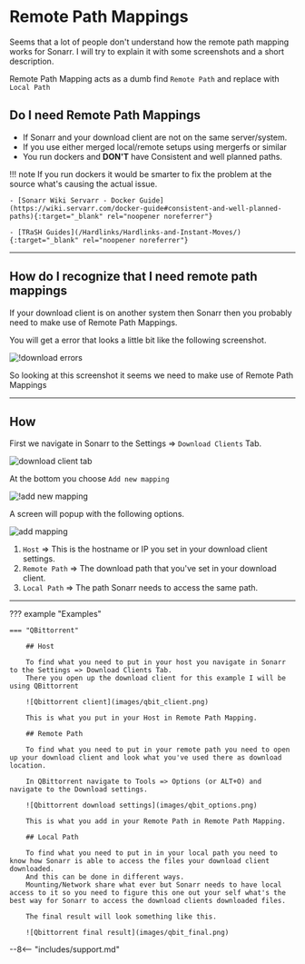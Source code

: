 # Remote Path Mappings

Seems that a lot of people don't understand how the remote path mapping works for Sonarr. I will try to explain it with some screenshots and a short description.

Remote Path Mapping acts as a dumb find `Remote Path` and replace with `Local Path`

## Do I need Remote Path Mappings

- If Sonarr and your download client are not on the same server/system.
- If you use either merged local/remote setups using mergerfs or similar
- You run dockers and **DON'T** have Consistent and well planned paths.

!!! note
    If you run dockers it would be smarter to fix the problem at the source what's causing the actual issue.

    - [Sonarr Wiki Servarr - Docker Guide](https://wiki.servarr.com/docker-guide#consistent-and-well-planned-paths){:target="_blank" rel="noopener noreferrer"}

    - [TRaSH Guides](/Hardlinks/Hardlinks-and-Instant-Moves/){:target="_blank" rel="noopener noreferrer"}

------

## How do I recognize that I need remote path mappings

If your download client is on another system then Sonarr then you probably need to make use of Remote Path Mappings.

You will get a error that looks a little bit like the following screenshot.

![!download errors](images/dl_error.png)

So looking at this screenshot it seems we need to make use of Remote Path Mappings

------

## How

First we navigate in Sonarr to the Settings => `Download Clients` Tab.

![download client tab](images/cl_cli_tab.png)

At the bottom you choose `Add new mapping`

![!add new mapping](images/new_mapping.png)

A screen will popup with the following options.

![add mapping](images/mapping.png)

1. `Host` => This is the hostname or IP you set in your download client settings.
1. `Remote Path` => The download path that you've set in your download client.
1. `Local Path` => The path Sonarr needs to access the same path.

------

??? example "Examples"

    === "QBittorrent"

        ## Host

        To find what you need to put in your host you navigate in Sonarr to the Settings => Download Clients Tab.
        There you open up the download client for this example I will be using QBittorrent

        ![Qbittorrent client](images/qbit_client.png)

        This is what you put in your Host in Remote Path Mapping.

        ## Remote Path

        To find what you need to put in your remote path you need to open up your download client and look what you've used there as download location.

        In QBittorrent navigate to Tools => Options (or ALT+O) and navigate to the Download settings.

        ![Qbittorrent download settings](images/qbit_options.png)

        This is what you add in your Remote Path in Remote Path Mapping.

        ## Local Path

        To find what you need to put in in your local path you need to know how Sonarr is able to access the files your download client downloaded.
        And this can be done in different ways.
        Mounting/Network share what ever but Sonarr needs to have local access to it so you need to figure this one out your self what's the best way for Sonarr to access the download clients downloaded files.

        The final result will look something like this.

        ![Qbittorrent final result](images/qbit_final.png)

--8<-- "includes/support.md"
